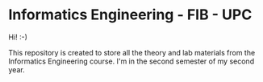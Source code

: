 # Informatics Engineering - FIB - UPC
Hi! :-)


This repository is created to store all the theory and lab materials from the Informatics Engineering course. I'm in the second semester of my second year.

